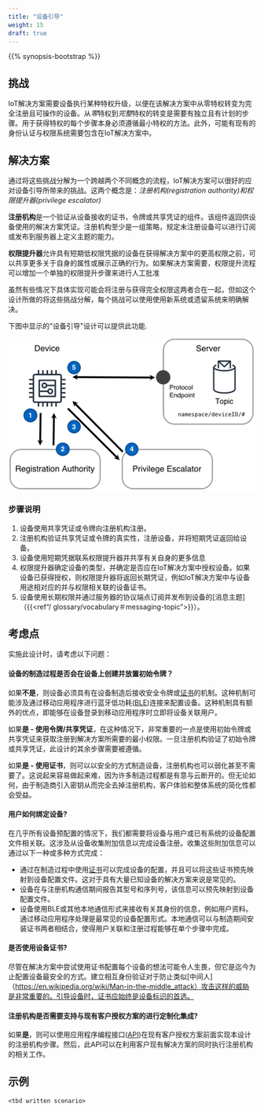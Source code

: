 ```yaml
---
title: "设备引导"
weight: 15
draft: true
---
```


{{% synopsis-bootstrap %}}
<!--more-->

## 挑战

IoT解决方案需要设备执行某种特权升级，以便在该解决方案中从零特权转变为完全注册且可操作的设备。从*零*特权到*完整*特权的转变是需要有独立且有计划的步骤。用于获得特权的每个步骤本身必须遵循最小特权的方法。此外，可能有现有的身份认证与权限系统需要包含在IoT解决方案中。

## 解决方案

通过将这些挑战分解为一个跨越两个不同概念的流程，IoT解决方案可以很好的应对设备引导所带来的挑战。这两个概念是：*注册机构(registration authority)*和*权限提升器(privilege escalator)*

**注册机构**是一个验证从设备接收的证书，令牌或共享凭证的组件。该组件返回供设备使用的解决方案凭证。注册机构至少是一组策略，规定未注册设备可以进行订阅或发布到服务器上定义主题的能力。

**权限提升器**允许具有短期低权限凭据的设备在获得解决方案中的更高权限之前，可以共享更多关于自身的属性或展示正确的行为。如果解决方案需要，权限提升流程可以增加一个单独的权限提升步骤来进行人工批准

虽然有些情况下具体实现可能会将注册与获得完全权限这两者合在一起，但如这个设计所做的将这些挑战分解，每个挑战可以使用使用新系统或遗留系统来明确解决。

下图中显示的"设备引导"设计可以提供此功能.

![Device Bootstrapping](bootstrap.png)

### 步骤说明
1. 设备使用共享凭证或令牌向注册机构注册。
2. 注册机构验证共享凭证或令牌的真实性，注册设备，并将短期凭证返回给设备。
3. 设备使用短期凭据联系权限提升器并共享有关自身的更多信息
4. 权限提升器确定设备的类型，并确定是否应在IoT解决方案中授权设备。如果设备已获得授权，则权限提升器将返回长期凭证，例如IoT解决方案中与设备用途相对应的并与权限相关联的设备证书。
5. 设备使用长期权限并通过服务器的协议端点订阅并发布到设备的[消息主题]（{{<ref“/ glossary/vocabulary＃messaging-topic”>}}）。

## 考虑点
实施此设计时，请考虑以下问题：

#### 设备的制造过程是否会在设备上创建并放置初始令牌？

如果**不是**，则设备必须具有在设备制造后接收安全令牌或[证书](https://en.wikipedia.org/wiki/Public_key_certificate)的机制。这种机制可能涉及通过移动应用程序进行蓝牙低功耗([BLE](https://en.wikipedia.org/wiki/Bluetooth_Low_Energy))连接来配置设备。这种机制具有额外的优点，即能够在设备登录到移动应用程序时立即将设备关联用户。

如果**是 - 使用令牌/共享凭证**，在这种情况下，非常重要的一点是使用初始令牌或共享凭证来获取注册到解决方案所需要的最小权限。一旦注册机构验证了初始令牌或共享凭证，此设计的其余步骤需要被遵循。

如果**是 - 使用证书**，则可以以安全的方式制造设备，注册机构也可以弱化甚至不需要了。这说起来容易做起来难，因为许多制造过程都是有意与云断开的。但无论如何，由于制造商引入密钥从而完全去掉注册机构，客户体验和整体系统的简化性都会受益。

#### 用户如何绑定设备?

在几乎所有设备预配置的情况下，我们都需要将设备与用户或已有系统的设备配置文件相关联。这涉及从设备收集附加信息以完成设备注册。收集这些附加信息可以通过以下一种或多种方式完成：

* 通过在制造过程中使用[证书](https://en.wikipedia.org/wiki/Public_key_certificate)可以完成设备的配置，并且可以将这些证书预先映射到设备配置文件。这对于具有大量已知设备的解决方案来说是常见的。
* 设备在与注册机构通信期间报告其型号和序列号，该信息可以预先映射到设备配置文件。
* 设备使用BLE或其他本地通信形式来接收有关其身份的信息，例如用户资料。通过移动应用程序处理是最常见的设备配置形式。本地通信可以与制造期间安装证书两者相结合，使得用户关联和注册过程能够在单个步骤中完成。

#### 是否使用设备证书?
尽管在解决方案中尝试使用证书配置每个设备的想法可能令人生畏，但它是迄今为止配置设备最安全的方式。建立相互身份验证对于防止类似[中间人]（https://en.wikipedia.org/wiki/Man-in-the-middle_attack）攻击这样的威胁是非常重要的。引导设备时，证书应始终是设备标识的首选。

#### 注册机构是否需要支持与现有客户授权方案的进行定制化集成?
如果**是**，则可以使用应用程序编程接口([API](https://en.wikipedia.org/wiki/Application_programming_interface))在现有客户授权方案前面实现本设计的注册机构步骤。然后，此API可以在利用客户现有解决方案的同时执行注册机构的相关工作。

## 示例

    <tbd written scenario>